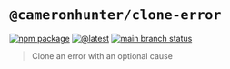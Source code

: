 # `@cameronhunter/clone-error`

[![npm package](https://img.shields.io/npm/v/%40cameronhunter/clone-error?logo=npm)](https://www.npmjs.com/package/@cameronhunter/clone-error)
[![@latest](https://img.shields.io/github/actions/workflow/status/cameronhunter/clone-error/post-release.yml?logo=npm&label=%40latest)](https://github.com/cameronhunter/clone-error/actions/workflows/post-release.yml)
[![main branch status](https://img.shields.io/github/actions/workflow/status/cameronhunter/clone-error/post-merge.yml?logo=github&label=main)](https://github.com/cameronhunter/clone-error/actions/workflows/post-merge.yml)

> Clone an error with an optional cause
